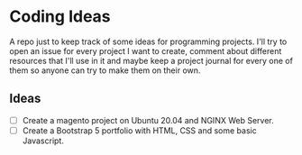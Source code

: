 # Coding Ideas
A repo just to keep track of some ideas for programming projects. I'll try to open an issue for every project I want to create, comment about different resources that I'll use in it and maybe keep a project journal for every one of them so anyone can try to make them on their own.

## Ideas
- [ ] Create a magento project on Ubuntu 20.04 and NGINX Web Server.
- [ ] Create a Bootstrap 5 portfolio with HTML, CSS and some basic Javascript.
